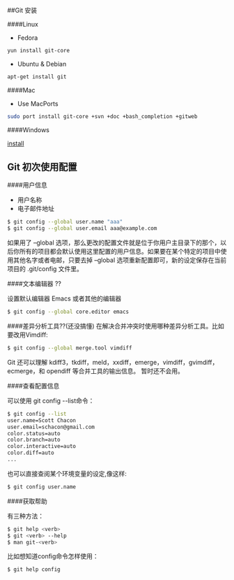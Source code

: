 ##Git 安装

####Linux

* Fedora  

```bash
yun install git-core
```

* Ubuntu & Debian

```bash
apt-get install git
```

####Mac

* Use MacPorts

```bash
sudo port install git-core +svn +doc +bash_completion +gitweb
```

####Windows

[install](http://code.google.com/p/msysgit)


## Git 初次使用配置

####用户信息

* 用户名称
* 电子邮件地址

```bash
$ git config --global user.name "aaa"
$ git config --global user.email aaa@example.com
```

如果用了 –global 选项，那么更改的配置文件就是位于你用户主目录下的那个，以后你所有的项目都会默认使用这里配置的用户信息。如果要在某个特定的项目中使用其他名字或者电邮，只要去掉 –global 选项重新配置即可，新的设定保存在当前项目的 .git/config 文件里。

####文本编辑器 ??

设置默认编辑器 Emacs 或者其他的编辑器

```bash
$ git config --global core.editor emacs
```

####差异分析工具??(还没搞懂)
在解决合并冲突时使用哪种差异分析工具。比如要改用Vimdiff:

```bash
$ git config --global merge.tool vimdiff
```

Git 还可以理解 kdiff3，tkdiff，meld，xxdiff，emerge，vimdiff，gvimdiff，ecmerge，和 opendiff 等合并工具的输出信息。
暂时还不会用。

####查看配置信息

可以使用 git config --list命令：

```bash
$ git config --list
user.name=Scott Chacon
user.email=schacon@gmail.com
color.status=auto
color.branch=auto
color.interactive=auto
color.diff=auto
...
```

也可以直接查阅某个环境变量的设定,像这样:

```bash
$ git config user.name
```

####获取帮助

有三种方法：

```bash
$ git help <verb>
$ git <verb> --help
$ man git-<verb>
```

比如想知道config命令怎样使用：

```bash
$ git help config
```
